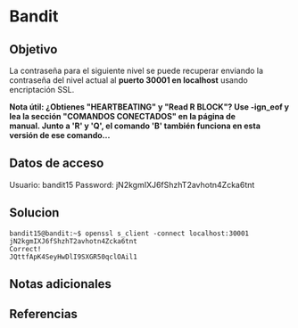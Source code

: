 # Bandit

## Objetivo
La contraseña para el siguiente nivel se puede recuperar enviando la contraseña del nivel actual al **puerto 30001 en localhost** usando encriptación SSL.

**Nota útil: ¿Obtienes "HEARTBEATING" y "Read R BLOCK"? Use -ign_eof y lea la sección "COMANDOS CONECTADOS" en la página de manual. Junto a 'R' y 'Q', el comando 'B' también funciona en esta versión de ese comando...**
## Datos de acceso
Usuario: bandit15
Password: jN2kgmIXJ6fShzhT2avhotn4Zcka6tnt
## Solucion
```shell
bandit15@bandit:~$ openssl s_client -connect localhost:30001
jN2kgmIXJ6fShzhT2avhotn4Zcka6tnt
Correct!
JQttfApK4SeyHwDlI9SXGR50qclOAil1
```

## Notas adicionales

## Referencias

